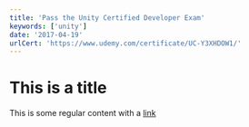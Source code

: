 ```yaml
---
title: 'Pass the Unity Certified Developer Exam'
keywords: ['unity']
date: '2017-04-19'
urlCert: 'https://www.udemy.com/certificate/UC-Y3XHDOW1/'
---
```


# This is a title

This is some regular content with a [link](https://google.com)